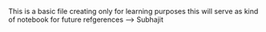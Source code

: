 This is a basic file creating only for learning purposes this will serve as kind of notebook for future refgerences --> Subhajit
